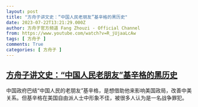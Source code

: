 ```yaml
---
layout: post
title: "方舟子讲文史：“中国人民老朋友”基辛格的黑历史"
date: 2023-07-22T13:21:29.000Z
author: 方舟子官方频道 Fang Zhouzi - Official Channel
from: https://www.youtube.com/watch?v=R_jUjaaLcAw
tags: [ 方舟子 ]
comments: True
categories: [ 方舟子 ]
---
```

<!--1690032089000-->
[方舟子讲文史：“中国人民老朋友”基辛格的黑历史](https://www.youtube.com/watch?v=R_jUjaaLcAw)
------

<div>
中国政府巴结“中国人民的老朋友”基辛格，是想借助他来影响美国政局，改善中美关系。但基辛格在美国自由派人士中形象不佳，被很多人认为是一名战争罪犯。
</div>

